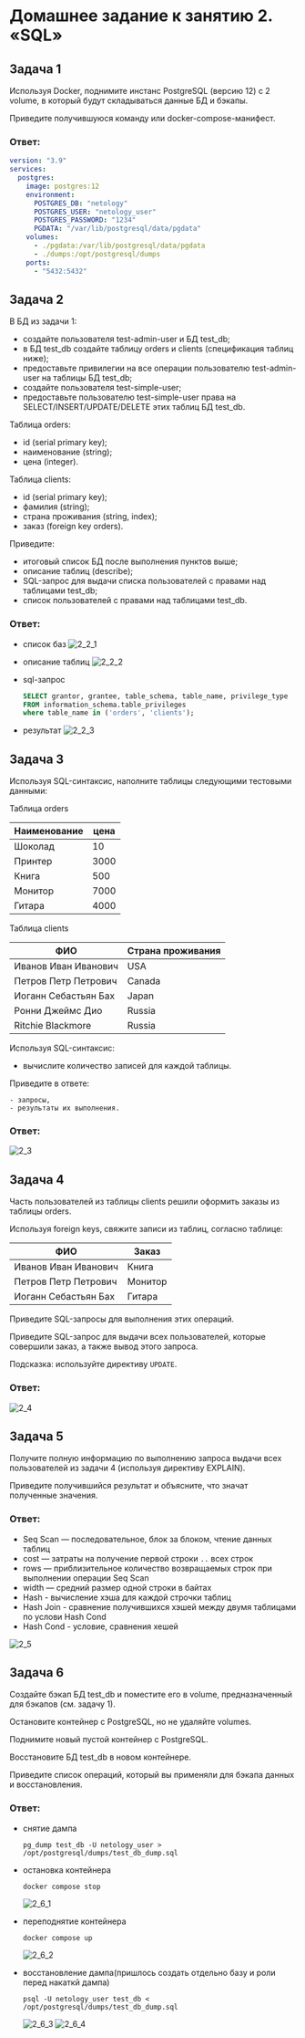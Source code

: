 # Домашнее задание к занятию 2. «SQL»

## Задача 1

Используя Docker, поднимите инстанс PostgreSQL (версию 12) c 2 volume, 
в который будут складываться данные БД и бэкапы.

Приведите получившуюся команду или docker-compose-манифест.

### Ответ:

```yaml
version: "3.9"
services:
  postgres:
    image: postgres:12
    environment:
      POSTGRES_DB: "netology"
      POSTGRES_USER: "netology_user"
      POSTGRES_PASSWORD: "1234"
      PGDATA: "/var/lib/postgresql/data/pgdata"
    volumes:
      - ./pgdata:/var/lib/postgresql/data/pgdata
      - ./dumps:/opt/postgresql/dumps
    ports:
      - "5432:5432"

```

## Задача 2

В БД из задачи 1: 

- создайте пользователя test-admin-user и БД test_db;
- в БД test_db создайте таблицу orders и clients (спeцификация таблиц ниже);
- предоставьте привилегии на все операции пользователю test-admin-user на таблицы БД test_db;
- создайте пользователя test-simple-user;
- предоставьте пользователю test-simple-user права на SELECT/INSERT/UPDATE/DELETE этих таблиц БД test_db.

Таблица orders:

- id (serial primary key);
- наименование (string);
- цена (integer).

Таблица clients:

- id (serial primary key);
- фамилия (string);
- страна проживания (string, index);
- заказ (foreign key orders).

Приведите:

- итоговый список БД после выполнения пунктов выше;
- описание таблиц (describe);
- SQL-запрос для выдачи списка пользователей с правами над таблицами test_db;
- список пользователей с правами над таблицами test_db.

### Ответ:
- cписок баз
   ![2_2_1](images/2_2_1.png)
- описание таблиц
   ![2_2_2](images/2_2_2.png)
- sql-запрос

    ```sql
    SELECT grantor, grantee, table_schema, table_name, privilege_type
    FROM information_schema.table_privileges
    where table_name in ('orders', 'clients');
    ```
- результат
   ![2_2_3](images/2_2_3.png)
## Задача 3

Используя SQL-синтаксис, наполните таблицы следующими тестовыми данными:

Таблица orders

|Наименование|цена|
|------------|----|
|Шоколад| 10 |
|Принтер| 3000 |
|Книга| 500 |
|Монитор| 7000|
|Гитара| 4000|

Таблица clients

|ФИО|Страна проживания|
|------------|----|
|Иванов Иван Иванович| USA |
|Петров Петр Петрович| Canada |
|Иоганн Себастьян Бах| Japan |
|Ронни Джеймс Дио| Russia|
|Ritchie Blackmore| Russia|

Используя SQL-синтаксис:
- вычислите количество записей для каждой таблицы.

Приведите в ответе:

    - запросы,
    - результаты их выполнения.

### Ответ:
   ![2_3](images/2_3.png)

## Задача 4

Часть пользователей из таблицы clients решили оформить заказы из таблицы orders.

Используя foreign keys, свяжите записи из таблиц, согласно таблице:

|ФИО|Заказ|
|------------|----|
|Иванов Иван Иванович| Книга |
|Петров Петр Петрович| Монитор |
|Иоганн Себастьян Бах| Гитара |

Приведите SQL-запросы для выполнения этих операций.

Приведите SQL-запрос для выдачи всех пользователей, которые совершили заказ, а также вывод этого запроса.
 
Подсказка: используйте директиву `UPDATE`.

### Ответ:
   ![2_4](images/2_4.png)

## Задача 5

Получите полную информацию по выполнению запроса выдачи всех пользователей из задачи 4 
(используя директиву EXPLAIN).

Приведите получившийся результат и объясните, что значат полученные значения.

### Ответ:
- Seq Scan — последовательное, блок за блоком, чтение данных таблиц 
- cost — затраты на получение первой строки `..` всех строк
- rows — приблизительное количество возвращаемых строк при выполнении операции Seq Scan
- width — средний размер одной строки в байтах
- Hash - вычисление хэша для каждой строчки таблиц
- Hash Join - сравнение получившихся хэшей между двумя таблицами по услови Hash Cond
- Hash Cond - условие, сравнения хешей

![2_5](images/2_5.png)



## Задача 6

Создайте бэкап БД test_db и поместите его в volume, предназначенный для бэкапов (см. задачу 1).

Остановите контейнер с PostgreSQL, но не удаляйте volumes.

Поднимите новый пустой контейнер с PostgreSQL.

Восстановите БД test_db в новом контейнере.

Приведите список операций, который вы применяли для бэкапа данных и восстановления. 


### Ответ:
- снятие дампа 

    ```
    pg_dump test_db -U netology_user > /opt/postgresql/dumps/test_db_dump.sql
    ```
- остановка контейнера
    ``` 
    docker compose stop
    ```
    ![2_6_1](images/2_6_1.png)
- переподнятие контейнера
    ``` 
    docker compose up
    ```
    ![2_6_2](images/2_6_2.png)

- восстановление дампа(пришлось создать отдельно базу и роли перед накаткй дампа)
    ``` 
    psql -U netology_user test_db < /opt/postgresql/dumps/test_db_dump.sql
    ```
    ![2_6_3](images/2_6_3.png)
    ![2_6_4](images/2_6_4.png)

